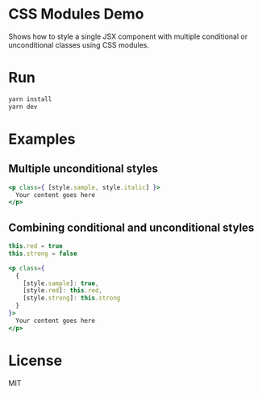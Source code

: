 # CSS Modules Demo

Shows how to style a single JSX component with multiple conditional or unconditional classes using CSS modules.

# Run

```sh
yarn install
yarn dev
```

# Examples

## Multiple unconditional styles

```jsx
<p class={ [style.sample, style.italic] }>
  Your content goes here
</p>
```

## Combining conditional and unconditional styles

```jsx
this.red = true
this.strong = false

<p class={
  {
    [style.sample]: true,
    [style.red]: this.red,
    [style.strong]: this.strong
  }
}>
  Your content goes here
</p>
```

# License

MIT
